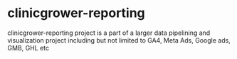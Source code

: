 # clinicgrower-reporting
clinicgrower-reporting project is a part of a larger data pipelining and visualization project including but not limited to GA4, Meta Ads, Google ads, GMB, GHL etc
